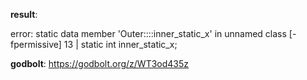 **result**:
 
error: static data member 'Outer::<unnamed class>::inner_static_x' in unnamed class [-fpermissive]
   13 |         static int inner_static_x;
 
**godbolt**: https://godbolt.org/z/WT3od435z
